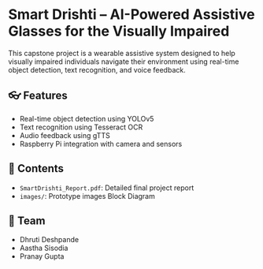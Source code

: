 # Smart Drishti – AI-Powered Assistive Glasses for the Visually Impaired

This capstone project is a wearable assistive system designed to help visually impaired individuals navigate their environment using real-time object detection, text recognition, and voice feedback.

## 👓 Features
- Real-time object detection using YOLOv5
- Text recognition using Tesseract OCR
- Audio feedback using gTTS
- Raspberry Pi integration with camera and sensors

## 📂 Contents
- `SmartDrishti_Report.pdf`: Detailed final project report
- `images/`: Prototype images
Block Diagram 


## 🚀 Team
- Dhruti Deshpande
- Aastha Sisodia
- Pranay Gupta
